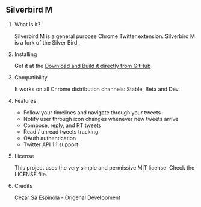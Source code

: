 ## Silverbird M ##

1. What is it?

    Silverbird M is a general purpose Chrome Twitter extension.
    Silverbird M is a fork of the Silver Bird.

2. Installing

    Get it at the [Download and Build it directly from GitHub](https://github.com/studioddtonline/Silverbird-M)

3. Compatibility

    It works on all Chrome distribution channels: Stable, Beta and Dev.

4. Features

    * Follow your timelines and navigate through your tweets
    * Notify user through icon changes whenever new tweets arrive
    * Compose, reply, and RT tweets
    * Read / unread tweets tracking
    * OAuth authentication
    * Twitter API 1.1 support

5. License

    This project uses the very simple and permissive MIT license. Check the LICENSE file.

6. Credits

    [Cezar Sa Espinola](http://cezarsa.github.com/) - Origenal Development
